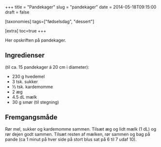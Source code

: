 +++
title = "Pandekager"
slug  = "pandekager"
date  = 2014-05-18T09:15:00
draft = false

[taxonomies]
tags=["fødselsdag", "dessert"]

[extra]
toc=true
+++

Her opskriften på pandekager.

## Ingredienser

(til ca. 15 pandekager á 20 cm i diameter):

- 230 g hvedemel
- 3 tsk. sukker
- ½ tsk. kardemomme
- 2 æg
- 4.5 dL mælk
- 30 g smør (til stegning)

## Fremgangsmåde

Rør mel, sukker og kardemomme sammen. Tilsæt æg og lidt mælk (1 dL) og rør dejen
godt sammen. Tilsæt resten af mælken, rør sammen og bag på pande (ca 1 minut på
hver side på stort blus sat på 6 til 7 udaf 10).
